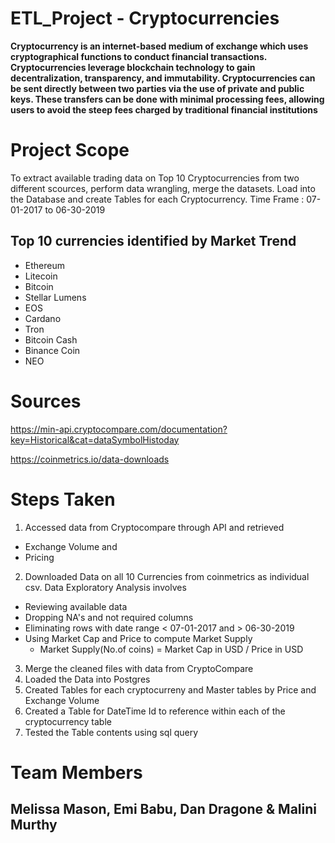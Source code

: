# ETL_Project - Cryptocurrencies

**Cryptocurrency is an internet-based medium of exchange which uses cryptographical functions to conduct financial transactions. Cryptocurrencies leverage blockchain technology to gain decentralization, transparency, and immutability.
Cryptocurrencies can be sent directly between two parties via the use of private and public keys.  These transfers can be done with minimal processing fees, allowing users to avoid the steep fees charged by traditional financial institutions**


# Project Scope

To extract available trading data on Top 10 Cryptocurrencies from two different scources, perform data wrangling, merge the datasets. Load into the Database and create Tables for each Cryptocurrency. 
Time Frame : 07-01-2017 to 06-30-2019

## Top 10 currencies identified by Market Trend
- Ethereum
- Litecoin
- Bitcoin
- Stellar Lumens
- EOS
- Cardano
- Tron
- Bitcoin Cash
- Binance Coin
- NEO


# Sources
https://min-api.cryptocompare.com/documentation?key=Historical&cat=dataSymbolHistoday

https://coinmetrics.io/data-downloads

# Steps Taken

1. Accessed data from Cryptocompare through API and retrieved  
  - Exchange Volume and
  - Pricing
2. Downloaded Data on all 10 Currencies from coinmetrics as individual csv. Data Exploratory Analysis involves 
  - Reviewing available data
  - Dropping NA's and not required columns
  - Eliminating rows with date range < 07-01-2017 and > 06-30-2019
  - Using Market Cap and Price to compute Market Supply 
    - Market Supply(No.of coins) = Market Cap in USD / Price in USD 
3. Merge the cleaned files with data from CryptoCompare
4. Loaded the Data into Postgres
5. Created Tables for each cryptocurreny and Master tables by Price and Exchange Volume
6. Created a Table for DateTime Id to reference within each of the cryptocurrency table
7. Tested the Table contents using sql query

# Team Members 
## Melissa Mason, Emi Babu, Dan Dragone & Malini Murthy

  

